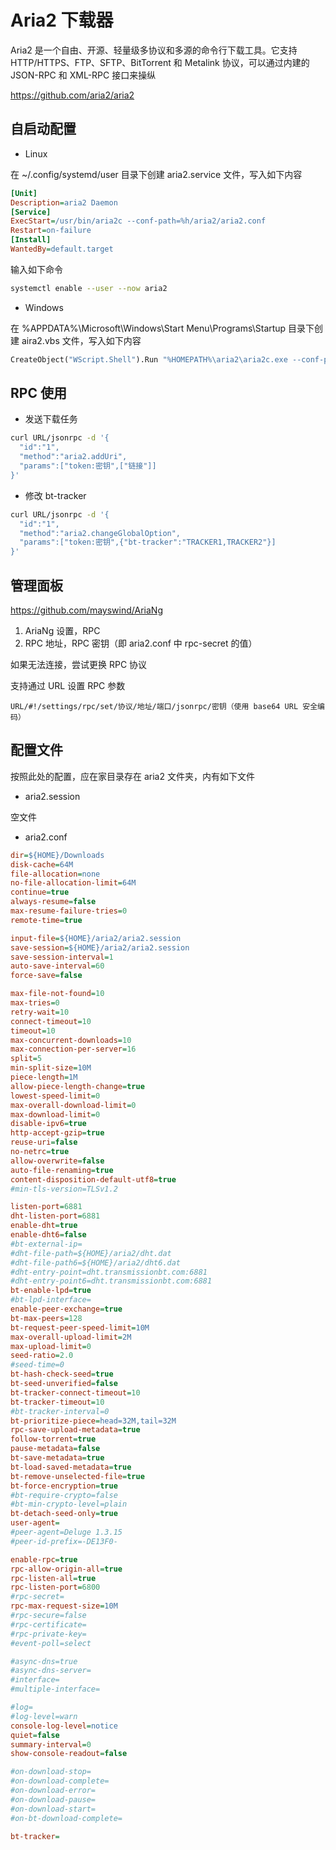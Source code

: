 # Aria2 下载器

Aria2 是一个自由、开源、轻量级多协议和多源的命令行下载工具。它支持 HTTP/HTTPS、FTP、SFTP、BitTorrent 和 Metalink 协议，可以通过内建的 JSON-RPC 和 XML-RPC 接口来操纵

https://github.com/aria2/aria2

## 自启动配置

- Linux

在 ~/.config/systemd/user 目录下创建 aria2.service 文件，写入如下内容

```ini
[Unit]
Description=aria2 Daemon
[Service]
ExecStart=/usr/bin/aria2c --conf-path=%h/aria2/aria2.conf
Restart=on-failure
[Install]
WantedBy=default.target
```

输入如下命令

```sh
systemctl enable --user --now aria2
```

- Windows

在 %APPDATA%\Microsoft\Windows\Start Menu\Programs\Startup 目录下创建 aira2.vbs 文件，写入如下内容

```vb
CreateObject("WScript.Shell").Run "%HOMEPATH%\aria2\aria2c.exe --conf-path=%HOMEPATH%\aria2\aria2.conf -D",0
```

## RPC 使用

- 发送下载任务

```sh
curl URL/jsonrpc -d '{
  "id":"1",
  "method":"aria2.addUri",
  "params":["token:密钥",["链接"]]
}' 
```

- 修改 bt-tracker

```sh
curl URL/jsonrpc -d '{
  "id":"1",
  "method":"aria2.changeGlobalOption",
  "params":["token:密钥",{"bt-tracker":"TRACKER1,TRACKER2"}]
}'
```

## 管理面板

https://github.com/mayswind/AriaNg

1. AriaNg 设置，RPC
2. RPC 地址，RPC 密钥（即 aria2.conf 中 rpc-secret 的值）

如果无法连接，尝试更换 RPC 协议

支持通过 URL 设置 RPC 参数

```
URL/#!/settings/rpc/set/协议/地址/端口/jsonrpc/密钥（使用 base64 URL 安全编码）
```

## 配置文件

按照此处的配置，应在家目录存在 aria2 文件夹，内有如下文件

- aria2.session

空文件

- aria2.conf

```ini
dir=${HOME}/Downloads
disk-cache=64M
file-allocation=none
no-file-allocation-limit=64M
continue=true
always-resume=false
max-resume-failure-tries=0
remote-time=true

input-file=${HOME}/aria2/aria2.session
save-session=${HOME}/aria2/aria2.session
save-session-interval=1
auto-save-interval=60
force-save=false

max-file-not-found=10
max-tries=0
retry-wait=10
connect-timeout=10
timeout=10
max-concurrent-downloads=10
max-connection-per-server=16
split=5
min-split-size=10M
piece-length=1M
allow-piece-length-change=true
lowest-speed-limit=0
max-overall-download-limit=0
max-download-limit=0
disable-ipv6=true
http-accept-gzip=true
reuse-uri=false
no-netrc=true
allow-overwrite=false
auto-file-renaming=true
content-disposition-default-utf8=true
#min-tls-version=TLSv1.2

listen-port=6881
dht-listen-port=6881
enable-dht=true
enable-dht6=false
#bt-external-ip=
#dht-file-path=${HOME}/aria2/dht.dat
#dht-file-path6=${HOME}/aria2/dht6.dat
#dht-entry-point=dht.transmissionbt.com:6881
#dht-entry-point6=dht.transmissionbt.com:6881
bt-enable-lpd=true
#bt-lpd-interface=
enable-peer-exchange=true
bt-max-peers=128
bt-request-peer-speed-limit=10M
max-overall-upload-limit=2M
max-upload-limit=0
seed-ratio=2.0
#seed-time=0
bt-hash-check-seed=true
bt-seed-unverified=false
bt-tracker-connect-timeout=10
bt-tracker-timeout=10
#bt-tracker-interval=0
bt-prioritize-piece=head=32M,tail=32M
rpc-save-upload-metadata=true
follow-torrent=true
pause-metadata=false
bt-save-metadata=true
bt-load-saved-metadata=true
bt-remove-unselected-file=true
bt-force-encryption=true
#bt-require-crypto=false
#bt-min-crypto-level=plain
bt-detach-seed-only=true
user-agent=
#peer-agent=Deluge 1.3.15
#peer-id-prefix=-DE13F0-

enable-rpc=true
rpc-allow-origin-all=true
rpc-listen-all=true
rpc-listen-port=6800
#rpc-secret=
rpc-max-request-size=10M
#rpc-secure=false
#rpc-certificate=
#rpc-private-key=
#event-poll=select

#async-dns=true
#async-dns-server=
#interface=
#multiple-interface=

#log=
#log-level=warn
console-log-level=notice
quiet=false
summary-interval=0
show-console-readout=false

#on-download-stop=
#on-download-complete=
#on-download-error=
#on-download-pause=
#on-download-start=
#on-bt-download-complete=

bt-tracker=
```

